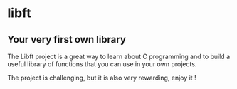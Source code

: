 # libft
## Your very first own library

The Libft project is a great way to learn about C programming and to build a useful library of functions that you can use in your own projects.

The project is challenging, but it is also very rewarding, enjoy it !

